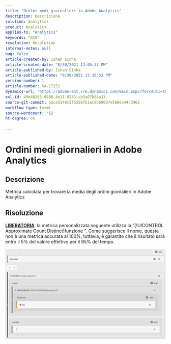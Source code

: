 ```yaml
---
title: "Ordini medi giornalieri in Adobe Analytics"
description: Descrizione
solution: Analytics
product: Analytics
applies-to: "Analytics"
keywords: “KCS”
resolution: Resolution
internal-notes: null
bug: false
article-created-by: Ishan Sinha
article-created-date: "8/30/2021 12:05:32 PM"
article-published-by: Ishan Sinha
article-published-date: "8/30/2021 12:10:52 PM"
version-number: 1
article-number: KA-17252
dynamics-url: "https://adobe-ent.crm.dynamics.com/main.aspx?forceUCI=1&pagetype=entityrecord&etn=knowledgearticle&id=f9396d8d-8a09-ec11-b6e6-00224808d564"
exl-id: 49e40265-0806-4e11-8243-cb5a07b84a13
source-git-commit: 62ce3148c5f5256fb1ec9bb9097e5686a44c3962
workflow-type: tm+mt
source-wordcount: '62'
ht-degree: 6%

---
```


# Ordini medi giornalieri in Adobe Analytics

## Descrizione


Metrica calcolata per trovare la media degli ordini giornalieri in Adobe Analytics




## Risoluzione


<u><b>LIBERATORIA</b></u>: la metrica personalizzata seguente utilizza la &quot;[!UICONTROL Approximate Count Distinct]funzione &quot;. Come suggerisce il nome, questa non è una metrica accurata al 100%, tuttavia, è garantito che il risultato sarà entro il 5% del valore effettivo per il 95% del tempo.

![](assets/9d67ac27-8b09-ec11-b6e6-00224808d564.png)
